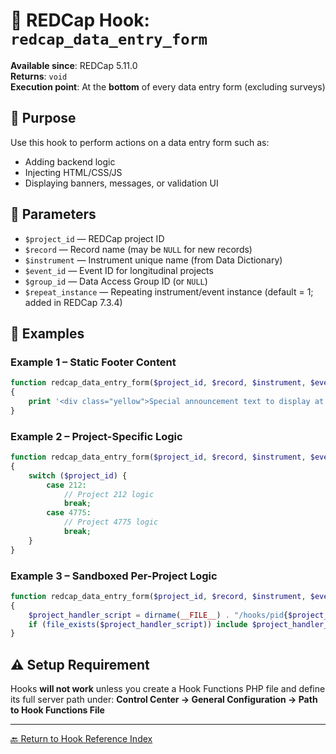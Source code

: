 # 🔧 REDCap Hook: `redcap_data_entry_form`

**Available since**: REDCap 5.11.0  
**Returns**: `void`  
**Execution point**: At the **bottom** of every data entry form (excluding surveys)

## 🧠 Purpose
Use this hook to perform actions on a data entry form such as:
- Adding backend logic
- Injecting HTML/CSS/JS
- Displaying banners, messages, or validation UI

## 🧾 Parameters
- `$project_id` — REDCap project ID
- `$record` — Record name (may be `NULL` for new records)
- `$instrument` — Instrument unique name (from Data Dictionary)
- `$event_id` — Event ID for longitudinal projects
- `$group_id` — Data Access Group ID (or `NULL`)
- `$repeat_instance` — Repeating instrument/event instance (default = 1; added in REDCap 7.3.4)

## 🧪 Examples

### Example 1 – Static Footer Content
```php
function redcap_data_entry_form($project_id, $record, $instrument, $event_id, $group_id, $repeat_instance)
{
    print '<div class="yellow">Special announcement text to display at the very bottom of every data entry form.</div>';
}
```

### Example 2 – Project-Specific Logic
```php
function redcap_data_entry_form($project_id, $record, $instrument, $event_id, $group_id, $repeat_instance)
{
    switch ($project_id) {
        case 212:
            // Project 212 logic
            break;
        case 4775:
            // Project 4775 logic
            break;
    }
}
```

### Example 3 – Sandboxed Per-Project Logic
```php
function redcap_data_entry_form($project_id, $record, $instrument, $event_id, $group_id, $repeat_instance)
{
    $project_handler_script = dirname(__FILE__) . "/hooks/pid{$project_id}/redcap_data_entry_form.php";
    if (file_exists($project_handler_script)) include $project_handler_script;
}
```

## ⚠️ Setup Requirement
Hooks **will not work** unless you create a Hook Functions PHP file and define its full server path under:
**Control Center → General Configuration → Path to Hook Functions File**

---

[🔙 Return to Hook Reference Index](index.md)
